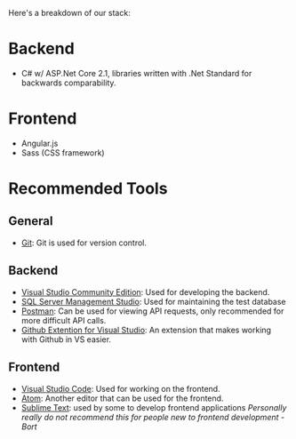 Here's a breakdown of our stack:

# Backend
* C# w/ ASP.Net Core 2.1, libraries written with .Net Standard for backwards comparability. 
# Frontend
* Angular.js
* Sass (CSS framework)

# Recommended Tools
## General
* [Git](https://git-scm.com): Git is used for version control.
## Backend
* [Visual Studio Community Edition](https://visualstudio.microsoft.com/downloads/): Used for developing the backend.
* [SQL Server Management Studio](https://docs.microsoft.com/en-us/sql/ssms/download-sql-server-management-studio-ssms): Used for maintaining the test database
* [Postman](https://www.getpostman.com/): Can be used for viewing API requests, only recommended for more difficult API calls.
* [Github Extention for Visual Studio](https://visualstudio.github.com/): An extension that makes working with Github in VS easier.
## Frontend
* [Visual Studio Code](https://code.visualstudio.com/): Used for working on the frontend.
* [Atom](https://atom.io/): Another editor that can be used for the frontend.
* [Sublime Text](https://www.sublimetext.com/): used by some to develop frontend applications _Personally really do not recommend this for people new to frontend development - Bort_